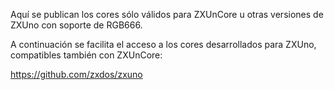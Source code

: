 Aquí se publican los cores sólo válidos para ZXUnCore u otras versiones de ZXUno con soporte de RGB666.

A continuación se facilita el acceso a los cores desarrollados para ZXUno, compatibles también con ZXUnCore:

https://github.com/zxdos/zxuno
